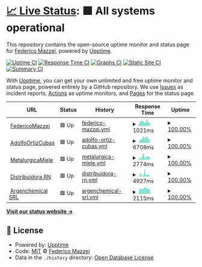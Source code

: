 # [📈 Live Status](https://fideo.github.io/statusSites): <!--live status--> **🟩 All systems operational**

This repository contains the open-source uptime monitor and status page for [Federico Mazzei](https://www.federicomazzei.com.ar), powered by [Upptime](https://github.com/upptime/upptime).

[![Uptime CI](https://github.com/fideo/statusSites/workflows/Uptime%20CI/badge.svg)](https://github.com/fideo/statusSites/actions?query=workflow%3A%22Uptime+CI%22)
[![Response Time CI](https://github.com/fideo/statusSites/workflows/Response%20Time%20CI/badge.svg)](https://github.com/fideo/statusSites/actions?query=workflow%3A%22Response+Time+CI%22)
[![Graphs CI](https://github.com/fideo/statusSites/workflows/Graphs%20CI/badge.svg)](https://github.com/fideo/statusSites/actions?query=workflow%3A%22Graphs+CI%22)
[![Static Site CI](https://github.com/fideo/statusSites/workflows/Static%20Site%20CI/badge.svg)](https://github.com/fideo/statusSites/actions?query=workflow%3A%22Static+Site+CI%22)
[![Summary CI](https://github.com/fideo/statusSites/workflows/Summary%20CI/badge.svg)](https://github.com/fideo/statusSites/actions?query=workflow%3A%22Summary+CI%22)

With [Upptime](https://upptime.js.org), you can get your own unlimited and free uptime monitor and status page, powered entirely by a GitHub repository. We use [Issues](https://github.com/fideo/statusSites/issues) as incident reports, [Actions](https://github.com/fideo/statusSites/actions) as uptime monitors, and [Pages](https://fideo.github.io/statusSites) for the status page.

<!--start: status pages-->
<!-- This summary is generated by Upptime (https://github.com/upptime/upptime) -->
<!-- Do not edit this manually, your changes will be overwritten -->
<!-- prettier-ignore -->
| URL | Status | History | Response Time | Uptime |
| --- | ------ | ------- | ------------- | ------ |
| <img alt="" src="https://www.federicomazzei.com.ar/favicon.png" height="13"> [FedericoMazzei](https://www.federicomazzei.com.ar) | 🟩 Up | [federico-mazzei.yml](https://github.com/fideo/statusSites/commits/HEAD/history/federico-mazzei.yml) | <details><summary><img alt="Response time graph" src="./graphs/federico-mazzei/response-time-week.png" height="20"> 1021ms</summary><br><a href="https://fideo.github.io/statusSites/history/federico-mazzei"><img alt="Response time 1306" src="https://img.shields.io/endpoint?url=https%3A%2F%2Fraw.githubusercontent.com%2Ffideo%2FstatusSites%2FHEAD%2Fapi%2Ffederico-mazzei%2Fresponse-time.json"></a><br><a href="https://fideo.github.io/statusSites/history/federico-mazzei"><img alt="24-hour response time 1140" src="https://img.shields.io/endpoint?url=https%3A%2F%2Fraw.githubusercontent.com%2Ffideo%2FstatusSites%2FHEAD%2Fapi%2Ffederico-mazzei%2Fresponse-time-day.json"></a><br><a href="https://fideo.github.io/statusSites/history/federico-mazzei"><img alt="7-day response time 1021" src="https://img.shields.io/endpoint?url=https%3A%2F%2Fraw.githubusercontent.com%2Ffideo%2FstatusSites%2FHEAD%2Fapi%2Ffederico-mazzei%2Fresponse-time-week.json"></a><br><a href="https://fideo.github.io/statusSites/history/federico-mazzei"><img alt="30-day response time 1009" src="https://img.shields.io/endpoint?url=https%3A%2F%2Fraw.githubusercontent.com%2Ffideo%2FstatusSites%2FHEAD%2Fapi%2Ffederico-mazzei%2Fresponse-time-month.json"></a><br><a href="https://fideo.github.io/statusSites/history/federico-mazzei"><img alt="1-year response time 1439" src="https://img.shields.io/endpoint?url=https%3A%2F%2Fraw.githubusercontent.com%2Ffideo%2FstatusSites%2FHEAD%2Fapi%2Ffederico-mazzei%2Fresponse-time-year.json"></a></details> | <details><summary><a href="https://fideo.github.io/statusSites/history/federico-mazzei">100.00%</a></summary><a href="https://fideo.github.io/statusSites/history/federico-mazzei"><img alt="All-time uptime 99.72%" src="https://img.shields.io/endpoint?url=https%3A%2F%2Fraw.githubusercontent.com%2Ffideo%2FstatusSites%2FHEAD%2Fapi%2Ffederico-mazzei%2Fuptime.json"></a><br><a href="https://fideo.github.io/statusSites/history/federico-mazzei"><img alt="24-hour uptime 100.00%" src="https://img.shields.io/endpoint?url=https%3A%2F%2Fraw.githubusercontent.com%2Ffideo%2FstatusSites%2FHEAD%2Fapi%2Ffederico-mazzei%2Fuptime-day.json"></a><br><a href="https://fideo.github.io/statusSites/history/federico-mazzei"><img alt="7-day uptime 100.00%" src="https://img.shields.io/endpoint?url=https%3A%2F%2Fraw.githubusercontent.com%2Ffideo%2FstatusSites%2FHEAD%2Fapi%2Ffederico-mazzei%2Fuptime-week.json"></a><br><a href="https://fideo.github.io/statusSites/history/federico-mazzei"><img alt="30-day uptime 100.00%" src="https://img.shields.io/endpoint?url=https%3A%2F%2Fraw.githubusercontent.com%2Ffideo%2FstatusSites%2FHEAD%2Fapi%2Ffederico-mazzei%2Fuptime-month.json"></a><br><a href="https://fideo.github.io/statusSites/history/federico-mazzei"><img alt="1-year uptime 99.67%" src="https://img.shields.io/endpoint?url=https%3A%2F%2Fraw.githubusercontent.com%2Ffideo%2FstatusSites%2FHEAD%2Fapi%2Ffederico-mazzei%2Fuptime-year.json"></a></details>
| <img alt="" src="https://adolfoortizcubasfabricademuebles.com.ar/wp-content/uploads/2021/02/cropped-favicon-1-32x32.png" height="13"> [AdolfoOrtizCubas](https://www.adolfoortizcubasfabricademuebles.com.ar) | 🟩 Up | [adolfo-ortiz-cubas.yml](https://github.com/fideo/statusSites/commits/HEAD/history/adolfo-ortiz-cubas.yml) | <details><summary><img alt="Response time graph" src="./graphs/adolfo-ortiz-cubas/response-time-week.png" height="20"> 6708ms</summary><br><a href="https://fideo.github.io/statusSites/history/adolfo-ortiz-cubas"><img alt="Response time 5094" src="https://img.shields.io/endpoint?url=https%3A%2F%2Fraw.githubusercontent.com%2Ffideo%2FstatusSites%2FHEAD%2Fapi%2Fadolfo-ortiz-cubas%2Fresponse-time.json"></a><br><a href="https://fideo.github.io/statusSites/history/adolfo-ortiz-cubas"><img alt="24-hour response time 3363" src="https://img.shields.io/endpoint?url=https%3A%2F%2Fraw.githubusercontent.com%2Ffideo%2FstatusSites%2FHEAD%2Fapi%2Fadolfo-ortiz-cubas%2Fresponse-time-day.json"></a><br><a href="https://fideo.github.io/statusSites/history/adolfo-ortiz-cubas"><img alt="7-day response time 6708" src="https://img.shields.io/endpoint?url=https%3A%2F%2Fraw.githubusercontent.com%2Ffideo%2FstatusSites%2FHEAD%2Fapi%2Fadolfo-ortiz-cubas%2Fresponse-time-week.json"></a><br><a href="https://fideo.github.io/statusSites/history/adolfo-ortiz-cubas"><img alt="30-day response time 6165" src="https://img.shields.io/endpoint?url=https%3A%2F%2Fraw.githubusercontent.com%2Ffideo%2FstatusSites%2FHEAD%2Fapi%2Fadolfo-ortiz-cubas%2Fresponse-time-month.json"></a><br><a href="https://fideo.github.io/statusSites/history/adolfo-ortiz-cubas"><img alt="1-year response time 5216" src="https://img.shields.io/endpoint?url=https%3A%2F%2Fraw.githubusercontent.com%2Ffideo%2FstatusSites%2FHEAD%2Fapi%2Fadolfo-ortiz-cubas%2Fresponse-time-year.json"></a></details> | <details><summary><a href="https://fideo.github.io/statusSites/history/adolfo-ortiz-cubas">100.00%</a></summary><a href="https://fideo.github.io/statusSites/history/adolfo-ortiz-cubas"><img alt="All-time uptime 98.66%" src="https://img.shields.io/endpoint?url=https%3A%2F%2Fraw.githubusercontent.com%2Ffideo%2FstatusSites%2FHEAD%2Fapi%2Fadolfo-ortiz-cubas%2Fuptime.json"></a><br><a href="https://fideo.github.io/statusSites/history/adolfo-ortiz-cubas"><img alt="24-hour uptime 100.00%" src="https://img.shields.io/endpoint?url=https%3A%2F%2Fraw.githubusercontent.com%2Ffideo%2FstatusSites%2FHEAD%2Fapi%2Fadolfo-ortiz-cubas%2Fuptime-day.json"></a><br><a href="https://fideo.github.io/statusSites/history/adolfo-ortiz-cubas"><img alt="7-day uptime 100.00%" src="https://img.shields.io/endpoint?url=https%3A%2F%2Fraw.githubusercontent.com%2Ffideo%2FstatusSites%2FHEAD%2Fapi%2Fadolfo-ortiz-cubas%2Fuptime-week.json"></a><br><a href="https://fideo.github.io/statusSites/history/adolfo-ortiz-cubas"><img alt="30-day uptime 99.83%" src="https://img.shields.io/endpoint?url=https%3A%2F%2Fraw.githubusercontent.com%2Ffideo%2FstatusSites%2FHEAD%2Fapi%2Fadolfo-ortiz-cubas%2Fuptime-month.json"></a><br><a href="https://fideo.github.io/statusSites/history/adolfo-ortiz-cubas"><img alt="1-year uptime 98.20%" src="https://img.shields.io/endpoint?url=https%3A%2F%2Fraw.githubusercontent.com%2Ffideo%2FstatusSites%2FHEAD%2Fapi%2Fadolfo-ortiz-cubas%2Fuptime-year.json"></a></details>
| <img alt="" src="https://www.metalurgicamiele.com.ar/favicon.ico" height="13"> [MetalurgicaMiele](https://www.metalurgicamiele.com.ar) | 🟩 Up | [metalurgica-miele.yml](https://github.com/fideo/statusSites/commits/HEAD/history/metalurgica-miele.yml) | <details><summary><img alt="Response time graph" src="./graphs/metalurgica-miele/response-time-week.png" height="20"> 2774ms</summary><br><a href="https://fideo.github.io/statusSites/history/metalurgica-miele"><img alt="Response time 1720" src="https://img.shields.io/endpoint?url=https%3A%2F%2Fraw.githubusercontent.com%2Ffideo%2FstatusSites%2FHEAD%2Fapi%2Fmetalurgica-miele%2Fresponse-time.json"></a><br><a href="https://fideo.github.io/statusSites/history/metalurgica-miele"><img alt="24-hour response time 1783" src="https://img.shields.io/endpoint?url=https%3A%2F%2Fraw.githubusercontent.com%2Ffideo%2FstatusSites%2FHEAD%2Fapi%2Fmetalurgica-miele%2Fresponse-time-day.json"></a><br><a href="https://fideo.github.io/statusSites/history/metalurgica-miele"><img alt="7-day response time 2774" src="https://img.shields.io/endpoint?url=https%3A%2F%2Fraw.githubusercontent.com%2Ffideo%2FstatusSites%2FHEAD%2Fapi%2Fmetalurgica-miele%2Fresponse-time-week.json"></a><br><a href="https://fideo.github.io/statusSites/history/metalurgica-miele"><img alt="30-day response time 2953" src="https://img.shields.io/endpoint?url=https%3A%2F%2Fraw.githubusercontent.com%2Ffideo%2FstatusSites%2FHEAD%2Fapi%2Fmetalurgica-miele%2Fresponse-time-month.json"></a><br><a href="https://fideo.github.io/statusSites/history/metalurgica-miele"><img alt="1-year response time 1791" src="https://img.shields.io/endpoint?url=https%3A%2F%2Fraw.githubusercontent.com%2Ffideo%2FstatusSites%2FHEAD%2Fapi%2Fmetalurgica-miele%2Fresponse-time-year.json"></a></details> | <details><summary><a href="https://fideo.github.io/statusSites/history/metalurgica-miele">100.00%</a></summary><a href="https://fideo.github.io/statusSites/history/metalurgica-miele"><img alt="All-time uptime 98.88%" src="https://img.shields.io/endpoint?url=https%3A%2F%2Fraw.githubusercontent.com%2Ffideo%2FstatusSites%2FHEAD%2Fapi%2Fmetalurgica-miele%2Fuptime.json"></a><br><a href="https://fideo.github.io/statusSites/history/metalurgica-miele"><img alt="24-hour uptime 100.00%" src="https://img.shields.io/endpoint?url=https%3A%2F%2Fraw.githubusercontent.com%2Ffideo%2FstatusSites%2FHEAD%2Fapi%2Fmetalurgica-miele%2Fuptime-day.json"></a><br><a href="https://fideo.github.io/statusSites/history/metalurgica-miele"><img alt="7-day uptime 100.00%" src="https://img.shields.io/endpoint?url=https%3A%2F%2Fraw.githubusercontent.com%2Ffideo%2FstatusSites%2FHEAD%2Fapi%2Fmetalurgica-miele%2Fuptime-week.json"></a><br><a href="https://fideo.github.io/statusSites/history/metalurgica-miele"><img alt="30-day uptime 100.00%" src="https://img.shields.io/endpoint?url=https%3A%2F%2Fraw.githubusercontent.com%2Ffideo%2FstatusSites%2FHEAD%2Fapi%2Fmetalurgica-miele%2Fuptime-month.json"></a><br><a href="https://fideo.github.io/statusSites/history/metalurgica-miele"><img alt="1-year uptime 98.50%" src="https://img.shields.io/endpoint?url=https%3A%2F%2Fraw.githubusercontent.com%2Ffideo%2FstatusSites%2FHEAD%2Fapi%2Fmetalurgica-miele%2Fuptime-year.json"></a></details>
| <img alt="" src="https://www.distribuidorarn.com.ar/wp-content/uploads/2022/01/cropped-cropped-cropped-LOGO_BW-32x32.png" height="13"> [Distribuidora RN](https://www.distribuidorarn.com.ar) | 🟩 Up | [distribuidora-rn.yml](https://github.com/fideo/statusSites/commits/HEAD/history/distribuidora-rn.yml) | <details><summary><img alt="Response time graph" src="./graphs/distribuidora-rn/response-time-week.png" height="20"> 4927ms</summary><br><a href="https://fideo.github.io/statusSites/history/distribuidora-rn"><img alt="Response time 3573" src="https://img.shields.io/endpoint?url=https%3A%2F%2Fraw.githubusercontent.com%2Ffideo%2FstatusSites%2FHEAD%2Fapi%2Fdistribuidora-rn%2Fresponse-time.json"></a><br><a href="https://fideo.github.io/statusSites/history/distribuidora-rn"><img alt="24-hour response time 2680" src="https://img.shields.io/endpoint?url=https%3A%2F%2Fraw.githubusercontent.com%2Ffideo%2FstatusSites%2FHEAD%2Fapi%2Fdistribuidora-rn%2Fresponse-time-day.json"></a><br><a href="https://fideo.github.io/statusSites/history/distribuidora-rn"><img alt="7-day response time 4927" src="https://img.shields.io/endpoint?url=https%3A%2F%2Fraw.githubusercontent.com%2Ffideo%2FstatusSites%2FHEAD%2Fapi%2Fdistribuidora-rn%2Fresponse-time-week.json"></a><br><a href="https://fideo.github.io/statusSites/history/distribuidora-rn"><img alt="30-day response time 4209" src="https://img.shields.io/endpoint?url=https%3A%2F%2Fraw.githubusercontent.com%2Ffideo%2FstatusSites%2FHEAD%2Fapi%2Fdistribuidora-rn%2Fresponse-time-month.json"></a><br><a href="https://fideo.github.io/statusSites/history/distribuidora-rn"><img alt="1-year response time 3391" src="https://img.shields.io/endpoint?url=https%3A%2F%2Fraw.githubusercontent.com%2Ffideo%2FstatusSites%2FHEAD%2Fapi%2Fdistribuidora-rn%2Fresponse-time-year.json"></a></details> | <details><summary><a href="https://fideo.github.io/statusSites/history/distribuidora-rn">100.00%</a></summary><a href="https://fideo.github.io/statusSites/history/distribuidora-rn"><img alt="All-time uptime 98.94%" src="https://img.shields.io/endpoint?url=https%3A%2F%2Fraw.githubusercontent.com%2Ffideo%2FstatusSites%2FHEAD%2Fapi%2Fdistribuidora-rn%2Fuptime.json"></a><br><a href="https://fideo.github.io/statusSites/history/distribuidora-rn"><img alt="24-hour uptime 100.00%" src="https://img.shields.io/endpoint?url=https%3A%2F%2Fraw.githubusercontent.com%2Ffideo%2FstatusSites%2FHEAD%2Fapi%2Fdistribuidora-rn%2Fuptime-day.json"></a><br><a href="https://fideo.github.io/statusSites/history/distribuidora-rn"><img alt="7-day uptime 100.00%" src="https://img.shields.io/endpoint?url=https%3A%2F%2Fraw.githubusercontent.com%2Ffideo%2FstatusSites%2FHEAD%2Fapi%2Fdistribuidora-rn%2Fuptime-week.json"></a><br><a href="https://fideo.github.io/statusSites/history/distribuidora-rn"><img alt="30-day uptime 99.95%" src="https://img.shields.io/endpoint?url=https%3A%2F%2Fraw.githubusercontent.com%2Ffideo%2FstatusSites%2FHEAD%2Fapi%2Fdistribuidora-rn%2Fuptime-month.json"></a><br><a href="https://fideo.github.io/statusSites/history/distribuidora-rn"><img alt="1-year uptime 98.58%" src="https://img.shields.io/endpoint?url=https%3A%2F%2Fraw.githubusercontent.com%2Ffideo%2FstatusSites%2FHEAD%2Fapi%2Fdistribuidora-rn%2Fuptime-year.json"></a></details>
| <img alt="" src="https://www.argenchemical.com.ar/favicon.ico" height="13"> [Argenchemical SRL](https://www.argenchemical.com.ar) | 🟩 Up | [argenchemical-srl.yml](https://github.com/fideo/statusSites/commits/HEAD/history/argenchemical-srl.yml) | <details><summary><img alt="Response time graph" src="./graphs/argenchemical-srl/response-time-week.png" height="20"> 2115ms</summary><br><a href="https://fideo.github.io/statusSites/history/argenchemical-srl"><img alt="Response time 1829" src="https://img.shields.io/endpoint?url=https%3A%2F%2Fraw.githubusercontent.com%2Ffideo%2FstatusSites%2FHEAD%2Fapi%2Fargenchemical-srl%2Fresponse-time.json"></a><br><a href="https://fideo.github.io/statusSites/history/argenchemical-srl"><img alt="24-hour response time 2484" src="https://img.shields.io/endpoint?url=https%3A%2F%2Fraw.githubusercontent.com%2Ffideo%2FstatusSites%2FHEAD%2Fapi%2Fargenchemical-srl%2Fresponse-time-day.json"></a><br><a href="https://fideo.github.io/statusSites/history/argenchemical-srl"><img alt="7-day response time 2115" src="https://img.shields.io/endpoint?url=https%3A%2F%2Fraw.githubusercontent.com%2Ffideo%2FstatusSites%2FHEAD%2Fapi%2Fargenchemical-srl%2Fresponse-time-week.json"></a><br><a href="https://fideo.github.io/statusSites/history/argenchemical-srl"><img alt="30-day response time 2154" src="https://img.shields.io/endpoint?url=https%3A%2F%2Fraw.githubusercontent.com%2Ffideo%2FstatusSites%2FHEAD%2Fapi%2Fargenchemical-srl%2Fresponse-time-month.json"></a><br><a href="https://fideo.github.io/statusSites/history/argenchemical-srl"><img alt="1-year response time 1922" src="https://img.shields.io/endpoint?url=https%3A%2F%2Fraw.githubusercontent.com%2Ffideo%2FstatusSites%2FHEAD%2Fapi%2Fargenchemical-srl%2Fresponse-time-year.json"></a></details> | <details><summary><a href="https://fideo.github.io/statusSites/history/argenchemical-srl">100.00%</a></summary><a href="https://fideo.github.io/statusSites/history/argenchemical-srl"><img alt="All-time uptime 99.77%" src="https://img.shields.io/endpoint?url=https%3A%2F%2Fraw.githubusercontent.com%2Ffideo%2FstatusSites%2FHEAD%2Fapi%2Fargenchemical-srl%2Fuptime.json"></a><br><a href="https://fideo.github.io/statusSites/history/argenchemical-srl"><img alt="24-hour uptime 100.00%" src="https://img.shields.io/endpoint?url=https%3A%2F%2Fraw.githubusercontent.com%2Ffideo%2FstatusSites%2FHEAD%2Fapi%2Fargenchemical-srl%2Fuptime-day.json"></a><br><a href="https://fideo.github.io/statusSites/history/argenchemical-srl"><img alt="7-day uptime 100.00%" src="https://img.shields.io/endpoint?url=https%3A%2F%2Fraw.githubusercontent.com%2Ffideo%2FstatusSites%2FHEAD%2Fapi%2Fargenchemical-srl%2Fuptime-week.json"></a><br><a href="https://fideo.github.io/statusSites/history/argenchemical-srl"><img alt="30-day uptime 100.00%" src="https://img.shields.io/endpoint?url=https%3A%2F%2Fraw.githubusercontent.com%2Ffideo%2FstatusSites%2FHEAD%2Fapi%2Fargenchemical-srl%2Fuptime-month.json"></a><br><a href="https://fideo.github.io/statusSites/history/argenchemical-srl"><img alt="1-year uptime 99.67%" src="https://img.shields.io/endpoint?url=https%3A%2F%2Fraw.githubusercontent.com%2Ffideo%2FstatusSites%2FHEAD%2Fapi%2Fargenchemical-srl%2Fuptime-year.json"></a></details>

<!--end: status pages-->

[**Visit our status website →**](https://fideo.github.io/statusSites)

## 📄 License

- Powered by: [Upptime](https://github.com/upptime/upptime)
- Code: [MIT](./LICENSE) © [Federico Mazzei](https://www.federicomazzei.com.ar)
- Data in the `./history` directory: [Open Database License](https://opendatacommons.org/licenses/odbl/1-0/)
